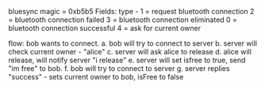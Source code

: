 bluesync
magic = 0xb5b5
Fields:
type - 1 = request bluetooth connection
       2 = bluetooth connection failed
       3 = bluetooth connection eliminated
       0 = bluetooth connection successful
       4 = ask for current owner

flow:
bob wants to connect.
a. bob will try to connect to server
b. server will check current owner - "alice"
c. server will ask alice to release
d. alice will release, will notify server "i release"
e. server will set isfree to true, send "im free" to bob.
f. bob will try to connect to server
g. server replies "success" - sets current owner to bob, isFree to false

